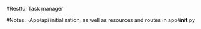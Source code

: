 #Restful Task manager

#Notes:
-App/api initialization, as well as resources and routes in app/__init__.py

